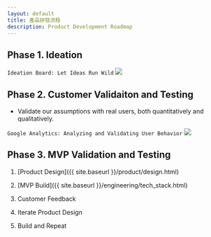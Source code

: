 ```yaml
---
layout: default
title: 產品研發流程
description: Product Development Roadmap
---
```


<a name="en"></a>

## Phase 1. Ideation

`Ideation Board: Let Ideas Run Wild`
<img src='https://lh3.googleusercontent.com/nBsxozfkTmWXWfXx4V7nYGt4qD48qKWLKy4D9BbKJTfoyiW8bq0Omb8yCqMdF0etRTgef_oKAlEu2run_MSVyKtMPb7iCQtTVj4jgAFt-D3H3lXeus6j5JfH2SuUAoSZ91zzoUEH2Q=w666' />

## Phase 2. Customer Validaiton and Testing

* Validate our assumptions with real users, both quantitatively and qualitatively.

`Google Analytics: Analyzing and Validating User Behavior`
<img src='https://lh3.googleusercontent.com/6pNPJdpFHT9ZreNCSusNxt1oqJKZ2qL-ygTK6lo6joyO9SIDoxQKWlBVv-VbJIM3PgzpcojWnmsP-YLh4ptGKWlwyMWUW8zt8yXhNuOtoD5s7FMf3ucTHeYsRI7TCU8c4DEbBraJDg=w666' />

## Phase 3. MVP Validation and Testing

1. [Product Design]({{ site.baseurl }}/product/design.html)

2. [MVP Build]({{ site.baseurl }}/engineering/tech_stack.html)

3. Customer Feedback

4. Iterate Product Design

5. Build and Repeat